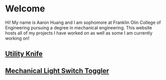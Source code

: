 # Welcome

Hi! My name is Aaron Huang and I am sophomore at Franklin Olin College of
Engineering pursuing a degree in mechanical engineering. This website hosts
all of my projects I have worked on as well as some I am currently working on!

## [Utility Knife](utility_knife.md)

## [Mechanical Light Switch Toggler](light_switch.md)
